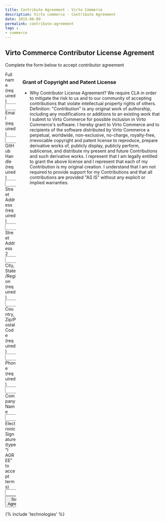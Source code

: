 ```yaml
---
title: Contribute Agreement - Virto Commerce
description: Virto commerce - Contribute Agreement
date: 2015-06-09
permalink: contribute-agreement
tags : 
- commerce
---
```

<article role="main" class="main">
	<div class="roadmap __responsive">
		<h1 class="head-title">Virto Commerce Contributor License Agrement</h1>
		<p class="text">Complete the form below to accept contributor agreement</p>
		<div class="columns">
			<div class="column">
				<div class="block">
					<form action="">
						<input type="hidden" value="Contributor License Agrement" name="Subject"/>
						<input type="hidden" value="true" name="IsResend"/>
						<input type="hidden" value="/thank-you" name="RedirectUrl" />
						<div class="control-group">
							<label for="Fullname">Full name (required)</label>
							<input type="text" name="Fullname" class="form-input" required>
						</div>
						<div class="control-group">
							<label for="email">Email (required)</label>
							<input type="text" name="To" class="form-input" required>
						</div>
						<div class="control-group">
							<label for="phone">GitHub Handle (required)</label>
							<input type="text" name="GithubHandle" class="form-input" required>
						</div>
						<div class="control-group">
							<label for="phone">Street Address (required)</label>
							<input type="text" name="StreetAddress" class="form-input" required>
						</div>
						<div class="control-group">
							<label for="phone">Street Address 2</label>
							<input type="text" name="StreetAddress2" class="form-input">
						</div>
						<div class="control-group">
							<label for="phone">City, State/Region (required)</label>
							<input type="text" name="CityState" class="form-input">
						</div>
						<div class="control-group">
							<label for="phone">Country, Zip/Postal Code (required)</label>
							<input type="text" name="CountryZip" class="form-input">
						</div>
						<div class="control-group">
							<label for="phone">Phone (required)</label>
							<input type="text" name="Phone" class="form-input" required>
						</div>
						<div class="control-group">
							<label for="title">Company Name</label>
							<input type="text" name="Company" class="form-input">
						</div>
						<div class="control-group">
							<label for="company">Electronic Signature (type "I AGREE" to accept terms)</label>
							<input type="text" name="Signature" class="form-input" required>
						</div>
						<div class="control-group">
							<button class="button fill" type="submit">Submit Agreement</button>
						</div>
					</form>
				</div>
			</div>
			<div class="column">
				<div class="block">
					<h3>Grant of Copyright and Patent License</h3>
					<ul class="list">
						<li>
							<span class="title">Why Contributor License Agreement?</span>
							<span class="descr">We require CLA in order to mitigate the risk to us and to our community of accepting contributions that violate intellectual property rights of others.</span>
							<span class="descr">Definition: "Contribution" is any original work of authorship, including any modifications or additions to an existing work that I submit to Virto Commerce for possible inclusion in Virto Commerce's software.</span>
							<span class="descr">I hereby grant to Virto Commerce and to recipients of the software distributed by Virto Commerce a perpetual, worldwide, non-exclusive, no-charge, royalty-free, irrevocable copyright and patent license to reproduce, prepare derivative works of, publicly display, publicly perform, sublicense, and distribute my present and future Contributions and such derivative works.</span>
							<span class="descr">I represent that I am legally entitled to grant the above license and I represent that each of my Contribution is my original creation.</span>
							<span class="descr">I understand that I am not required to provide support for my Contributions and that all contributions are provided "AS IS" without any explicit or implied warranties.</span>
						</li>
					</ul>
				</div>
			</div>
		</div>
	</div>
	{% include 'technologies' %}
</article>
